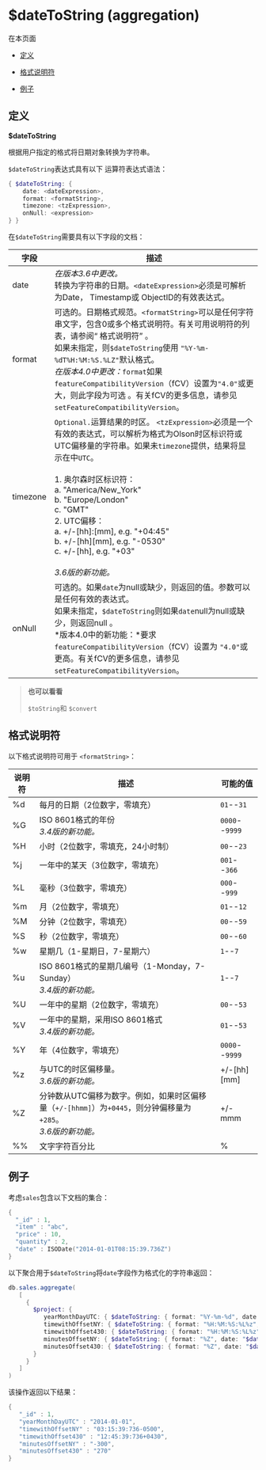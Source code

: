 # [ ](#)$dateToString (aggregation)
[]()

在本页面

*   [定义](#definition)

*   [格式说明符](#format-specifiers)

*   [例子](#example)

## <span id="definition">定义</span>

**$dateToString**

根据用户指定的格式将日期对象转换为字符串。

`$dateToString`表达式具有以下 运算符表达式语法：

```powershell
{ $dateToString: {
    date: <dateExpression>,
    format: <formatString>,
    timezone: <tzExpression>,
    onNull: <expression>
} }
```

在`$dateToString`需要具有以下字段的文档：

| 字段     | 描述                                                         |
| -------- | ------------------------------------------------------------ |
| date     | *在版本3.6中更改。*<br />转换为字符串的日期。`<dateExpression>`必须是可解析为Date， Timestamp或 ObjectID的有效表达式。 |
| format   | 可选的。日期格式规范。`<formatString>`可以是任何字符串文字，包含0或多个格式说明符。有关可用说明符的列表，请参阅“ 格式说明符” 。<br />如果未指定，则`$dateToString`使用 `"%Y-%m-%dT%H:%M:%S.%LZ"`默认格式。<br />*在版本4.0中更改：*`format`如果`featureCompatibilityVersion`（fCV）设置为`"4.0"`或更大，则此字段为可选 。有关fCV的更多信息，请参见 `setFeatureCompatibilityVersion`。 |
| timezone | `Optional.`运算结果的时区。 `<tzExpression>`必须是一个有效的表达式，可以解析为格式为Olson时区标识符或 UTC偏移量的字符串。如果未`timezone`提供，结果将显示在中`UTC`。<br /><br />1. 奥尔森时区标识符：<br />a. "America/New_York"<br />b. "Europe/London"<br />c. "GMT"<br />2. UTC偏移：<br />a. +/-[hh]:[mm], e.g. "+04:45"<br />b. +/-\[hh][mm], e.g. "-0530"<br />c. +/-[hh], e.g. "+03"<br /><br />*3.6版的新功能。* |
| onNull   | 可选的。如果`date`为null或缺少，则返回的值。参数可以是任何有效的表达式。<br />如果未指定，`$dateToString`则如果`date`null为null或缺少，则返回null 。<br />*版本4.0中的新功能：*要求`featureCompatibilityVersion`（fCV）设置为 `"4.0"`或更高。有关fCV的更多信息，请参见 `setFeatureCompatibilityVersion`。 |

> **也可以看看**
> 
> `$toString`和 `$convert`

## <span id="format-specifiers">格式说明符</span>

以下格式说明符可用于 `<formatString>`：

| 说明符 | 描述                                                         | 可能的值       |
| ------ | ------------------------------------------------------------ | -------------- |
| %d     | 每月的日期（2位数字，零填充）                                | `01`--`31`     |
| %G     | ISO 8601格式的年份<br />*3.4版的新功能。*                    | `0000`--`9999` |
| %H     | 小时（2位数字，零填充，24小时制）                            | `00`--`23`     |
| %j     | 一年中的某天（3位数字，零填充）                              | `001`--`366`   |
| %L     | 毫秒（3位数字，零填充）                                      | `000`--`999`   |
| %m     | 月（2位数字，零填充）                                        | `01`--`12`     |
| %M     | 分钟（2位数字，零填充）                                      | `00`--`59`     |
| %S     | 秒（2位数字，零填充）                                        | `00`--`60`     |
| %w     | 星期几（1-星期日，7-星期六）                                 | `1`--`7`       |
| %u     | ISO 8601格式的星期几编号（1-Monday，7-Sunday）<br />*3.4版的新功能。* | `1`--`7`       |
| %U     | 一年中的星期（2位数字，零填充）                              | `00`--`53`     |
| %V     | 一年中的星期，采用ISO 8601格式<br />*3.4版的新功能。*        | `01`--`53`     |
| %Y     | 年（4位数字，零填充）                                        | `0000`--`9999` |
| %z     | 与UTC的时区偏移量。<br />*3.6版的新功能。*                   | +/-\[hh][mm]   |
| %Z     | 分钟数从UTC偏移为数字。例如，如果时区偏移量（`+/-[hhmm]`）为`+0445`，则分钟偏移量为`+285`。<br />*3.6版的新功能。* | +/-mmm         |
| %%     | 文字字符百分比                                               | %              |

## <span id="example">例子</span>

考虑`sales`包含以下文档的集合：

```powershell
{
  "_id" : 1,
  "item" : "abc",
  "price" : 10,
  "quantity" : 2,
  "date" : ISODate("2014-01-01T08:15:39.736Z")
}
```

以下聚合用于`$dateToString`将`date`字段作为格式化的字符串返回：

```powershell
db.sales.aggregate(
   [
     {
       $project: {
          yearMonthDayUTC: { $dateToString: { format: "%Y-%m-%d", date: "$date" } },
          timewithOffsetNY: { $dateToString: { format: "%H:%M:%S:%L%z", date: "$date", timezone: "America/New_York"} },
          timewithOffset430: { $dateToString: { format: "%H:%M:%S:%L%z", date: "$date", timezone: "+04:30" } },
          minutesOffsetNY: { $dateToString: { format: "%Z", date: "$date", timezone: "America/New_York" } },
          minutesOffset430: { $dateToString: { format: "%Z", date: "$date", timezone: "+04:30" } }
       }
     }
   ]
)
```

该操作返回以下结果：

```powershell
{
   "_id" : 1,
   "yearMonthDayUTC" : "2014-01-01",
   "timewithOffsetNY" : "03:15:39:736-0500",
   "timewithOffset430" : "12:45:39:736+0430",
   "minutesOffsetNY" : "-300",
   "minutesOffset430" : "270"
}
```

